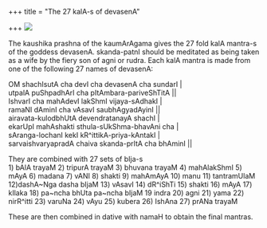 +++
title = "The 27 kalA-s of devasenA"

+++
[![](https://i1.wp.com/bp1.blogger.com/_ZhvcTTaaD_4/Rs5u7fXcXhI/AAAAAAAAANc/f77pxaAh8qU/s320/devasena_skanda.jpg)](http://bp1.blogger.com/_ZhvcTTaaD_4/Rs5u7fXcXhI/AAAAAAAAANc/f77pxaAh8qU/s1600-h/devasena_skanda.jpg)

The kaushika prashna of the kaumArAgama gives the 27 fold kalA mantra-s
of the goddess devasenA. skanda-patnI should be meditated as being taken
as a wife by the fiery son of agni or rudra. Each kalA mantra is made
from one of the following 27 names of devasenA:

OM shachIsutA cha devI cha devasenA cha sundarI |  
utpalA puShpadhArI cha pItAmbara-pariveShTitA ||  
IshvarI cha mahAdevI lakShmI vijaya-sAdhakI |  
ramaNI dAminI cha vAsavI saubhAgyadAyinI ||  
airavata-kulodbhUtA devendratanayA shachI |  
ekarUpI mahAshakti sthula-sUkShma-bhavAni cha |  
sAranga-lochanI kekI kR^ittikA-priya-kAntakI |  
sarvaishvaryapradA chaiva skanda-prItA cha bhAminI ||

They are combined with 27 sets of bIja-s  
1\) bAlA trayaM 2) tripurA trayaM 3) bhuvana trayaM 4) mahAlakShmI 5)
mAyA 6) madana 7) vANI 8) shakti 9) mahAmAyA 10) manu 11) tantramUlaM
12)dashA\~Nga dasha bIjaM 13) vAsavI 14) dR^iShTi 15) shakti 16) mAyA
17) kIlaka 18) pa\~ncha bhUta pa\~ncha bIjaM 19 indra 20) agni 21) yama
22) nirR^itti 23) varuNa 24) vAyu 25) kubera 26) IshAna 27) prANa trayaM

These are then combined in dative with namaH to obtain the final
mantras.
